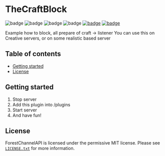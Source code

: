 # TheCraftBlock
![badge](https://img.shields.io/github/v/release/Fly_Ultra/TheCraftBlock)
![badge](https://img.shields.io/github/downloads/Fly_Ultra/TheCraftBlock/total)
![badge](https://img.shields.io/github/last-commit/ForestTechMC/ForestChannelAPI)
![badge](https://img.shields.io/badge/platform-spigot-lightgrey)
[![badge](https://img.shields.io/discord/896466173166747650?label=discord)](https://discord.gg/2PpdrfxhD4)
[![badge](https://img.shields.io/github/license/Fly_Ultra/TheCraftBlock)](https://github.com/Fly_Ultra/TheCraftBlock/blob/master/LICENSE.txt)


Example how to block, all prepare of craft -> listener
You can use this on Creative servers, or on some realistic based server

## Table of contents

* [Getting started](#getting-started)
* [License](#license)

## Getting started

1. Stop server
2. Add this plugin into /plugins
3. Start server
4. And have fun!

## License
ForestChannelAPI is licensed under the permissive MIT license. Please see [`LICENSE.txt`](https://github.com/Fly_Ultra/TheCraftBlock/blob/master/LICENSE.txt) for more information.